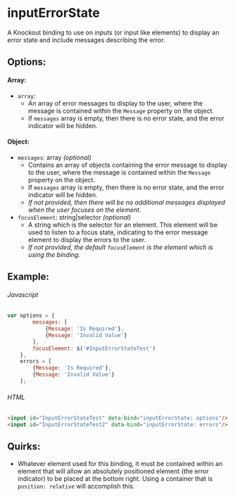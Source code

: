 # inputErrorState
A Knockout binding to use on inputs (or input like elements) to display an error state and include messages describing the error.  

## Options:
#### Array:
* `array`:
  * An array of error messages to display to the user, where the message is contained within the `Message` property on the object.
  * If `messages` array is empty, then there is no error state, and the error indicator will be hidden.

#### Object:
* `messages`: array _(optional)_  
  * Contains an array of objects containing the error message to display to the user, where the message is contained within the `Message` property on the object.
  * If `messages` array is empty, then there is no error state, and the error indicator will be hidden.
  * _If not provided, then there will be no additional messages displayed when the user focuses on the element._ 
* `focusElement`: string|selector _(optional)_  
  * A string which is the selector for an element. This element will be used to listen to a focus state, indicating to the error message element to display the errors to the user.
  * _If not provided, the default `focusElement` is the element which is using the binding._  


## Example:
###### Javascript
```javascript
var options = {
		messages: [
			{Message: 'Is Required'},
			{Message: 'Invalid Value'}
		],
		focusElement: $('#InputErrorStateTest')	
	}, 
	errors = [
		{Message: 'Is Required'},
		{Message: 'Invalid Value'}
	];
```
###### HTML
```html
<input id="InputErrorStateTest" data-bind="inputErrorState: options"/>
<input id="InputErrorStateTest2" data-bind="inputErrorState: errors"/>
```

## Quirks:
*  Whatever element used for this binding, it must be contained within an element that will allow an absolutely positioned element (the error indicator) to be placed at the bottom right. Using a container that is `position: relative` will accomplish this.